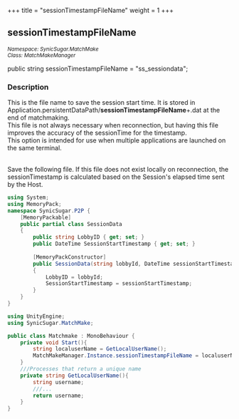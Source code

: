 +++
title = "sessionTimestampFileName"
weight = 1
+++
## sessionTimestampFileName
<small>*Namespace: SynicSugar.MatchMake* <br>
*Class: MatchMakeManager* </small>

public string sessionTimestampFileName = "ss_sessiondata";




### Description
This is the file name to save the session start time. It is stored in Application.persistentDataPath/**sessionTimestampFileName**+.dat at the end of matchmaking. <br>
This file is not always necessary when reconnection, but having this file improves the accuracy of the sessionTime for the timestamp.<br>
This option is intended for use when multiple applications are launched on the same terminal.<br><br>

Save the following file. If this file does not exist locally on reconnection, the sessionTimestamp is calculated based on the Session's elapsed time sent by the Host.

```cs
using System;
using MemoryPack;
namespace SynicSugar.P2P {
    [MemoryPackable]
    public partial class SessionData
    {
        public string LobbyID { get; set; }
        public DateTime SessionStartTimestamp { get; set; }
        
        [MemoryPackConstructor]
        public SessionData(string lobbyId, DateTime sessionStartTimestamp)
        {
            LobbyID = lobbyId;
            SessionStartTimestamp = sessionStartTimestamp;
        }
    }
}
```


```cs
using UnityEngine;
using SynicSugar.MatchMake;

public class Matchmake : MonoBehaviour {
    private void Start(){
        string localuserName = GetLocalUserName();
        MatchMakeManager.Instance.sessionTimestampFileName = localuserName + "_data";
    }
    ///Processes that return a unique name
    private string GetLocalUserName(){
        string username;
        ///...
        return username; 
    }
}
```